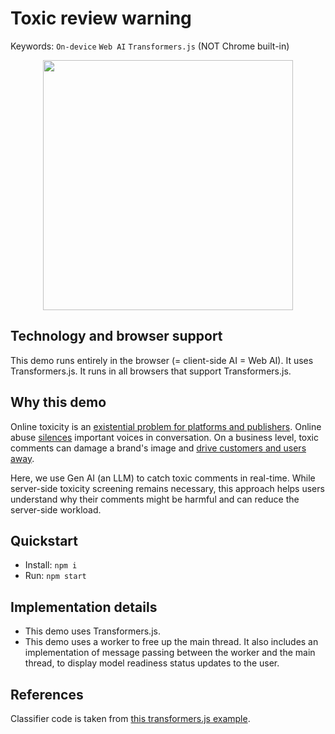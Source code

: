 # Toxic review warning

Keywords: `On-device` `Web AI` `Transformers.js` (NOT Chrome built-in)

<p align="center">
  <img src="https://github.com/user-attachments/assets/dca9238e-cf81-461c-aca5-5581cb48b929" width="400"/>
</p>

## Technology and browser support

This demo runs entirely in the browser (= client-side AI = Web AI). It uses Transformers.js. It runs in all browsers that support Transformers.js.

## Why this demo

Online toxicity is an [existential problem for platforms and publishers](https://perspectiveapi.com/). Online abuse [silences](https://www.researchgate.net/figure/After-receiving-a-toxic-comment-users-become-less-active-On-average-users-are-more_fig1_376246924) important voices in conversation. On a business level, toxic comments can damage a brand's image and [drive customers and users away](https://www.nature.com/articles/s41598-024-57783-8).

Here, we use Gen AI (an LLM) to catch toxic comments in real-time. While server-side toxicity screening remains necessary, this approach helps users understand why their comments might be harmful and can reduce the server-side workload.

## Quickstart

- Install: `npm i`
- Run: `npm start`

## Implementation details

- This demo uses Transformers.js.
- This demo uses a worker to free up the main thread. It also includes an implementation of message passing between the worker and the main thread, to display model readiness status updates to the user.

## References

Classifier code is taken from [this transformers.js example](https://github.com/Programming-from-A-to-Z/transformers-js-examples/blob/main/model-demos/sketch.js).
